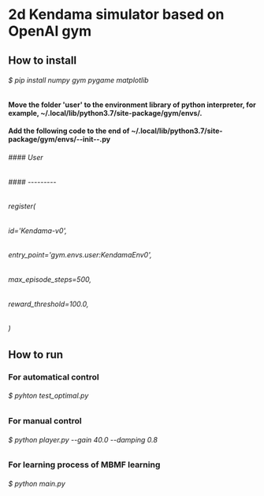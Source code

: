 # 2d Kendama simulator based on OpenAI gym

## How to install
###### $ pip install numpy gym pygame matplotlib

####   Move the folder 'user' to the environment library of python interpreter, for example, ~/.local/lib/python3.7/site-package/gym/envs/.
####   Add the following code to the end of ~/.local/lib/python3.7/site-package/gym/envs/--init--.py
###### #### User
###### #### ---------

###### register(
######    id='Kendama-v0',
######    entry_point='gym.envs.user:KendamaEnv0',
######    max_episode_steps=500,
######    reward_threshold=100.0,
######    )

## How to run
###  For automatical control
###### $ pyhton test_optimal.py
###  For manual control
###### $ python player.py --gain 40.0 --damping 0.8
### For learning process of MBMF learning
###### $ python main.py

